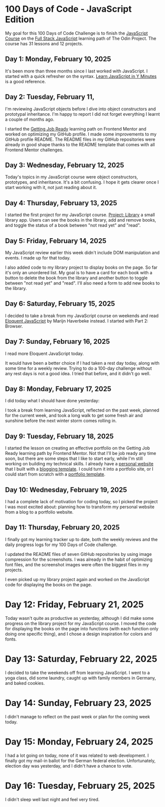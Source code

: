 # 100 Days of Code - JavaScript Edition

My goal for this 100 Days of Code Challenge is to finish the [JavaScript Course](https://www.findingsteadyground.com/) on the [Full Stack JavaScript](https://www.theodinproject.com/paths/full-stack-javascript) learning path of The Odin Project. The course has 31 lessons and 12 projects.

## Day 1: Monday, February 10, 2025

It's been more than three months since I last worked with JavaScript. I started with a quick refresher on the syntax. [Learn JavaScript in Y Minutes](https://learnxinyminutes.com/javascript/) is a good reference.

## Day 2: Tuesday, February 11,

I'm reviewing JavaScript objects before I dive into object constructors and prototypal inheritance. I'm happy to report I did not forget everything I learnt a couple of months ago.

I started the [Getting Job Ready](https://www.frontendmentor.io/learning-paths/getting-job-ready-D1Oy0wCxWj) learning path on Frontend Mentor and worked on optimizing my GitHub profile. I made some improvements to my GitHub profile README. The README files in my GitHub repositories were already in good shape thanks to the README template that comes with all Frontend Mentor challenges.

## Day 3: Wednesday, February 12, 2025

Today's topics in my JavaScript course were object constructors, prototypes, and inheritance. It's a bit confusing. I hope it gets clearer once I start working with it, not just reading about it.

## Day 4: Thursday, February 13, 2025

I started the first project for my JavaScript course. [Project: Library](https://github.com/SabineEmden/odin-library) a small library app. Users can see the books in the library, add and remove books, and toggle the status of a book between "not read yet" and "read".

## Day 5: Friday, February 14, 2025

My JavaScript review earlier this week didn't include DOM manipulation and events. I made up for that today.

I also added code to my library project to display books on the page. So far it's only an unordered list. My goal is to have a card for each book with a button to delete the book from the library and another button to toggle between "not read yet" and "read". I'll also need a form to add new books to the library.

## Day 6: Saturday, February 15, 2025

I decided to take a break from my JavaScript course on weekends and read [Eloquent JavaScript](https://eloquentjavascript.net) by Marijn Haverbeke instead. I started with Part 2: Browser.

## Day 7: Sunday, February 16, 2025

I read more Eloquent JavaScript today.

It would have been a better choice if I had taken a rest day today, along with some time for a weekly review. Trying to do a 100-day challenge without any rest days is not a good idea. I tried that before, and it didn't go well.

## Day 8: Monday, February 17, 2025

I did today what I should have done yesterday:

I took a break from learning JavaScript, reflected on the past week, planned for the current week, and took a long walk to get some fresh air and sunshine before the next winter storm comes rolling in.

## Day 9: Tuesday, February 18, 2025

I started the lesson on creating an effective portfolio on the Getting Job Ready learning path by Frontend Mentor. Not that I'll be job ready any time soon, but there are some steps that I like to start early, while I'm still working on building my technical skills. I already have a [personal website](https://www.sabineemden.com/) that I built with a [blogging template](https://github.com/withastro/astro/tree/latest/examples/blog). I could turn it into a portfolio site, or I could start from scratch with a [portfolio template](https://github.com/withastro/astro/tree/latest/examples/portfolio).

## Day 10: Wednesday, February 19, 2025

I had a complete lack of motivation for coding today, so I picked the project I was most excited about: planning how to transform my personal website from a blog to a portfolio website.

## Day 11: Thursday, February 20, 2025

I finally got my learning tracker up to date, both the weekly reviews and the daily progress logs for my 100 Days of Code challenge.

I updated the README files of seven GitHub repositories by using image compression for the screenshots. I was already in the habit of optimizing font files, and the screenshot images were often the biggest files in my projects.

I even picked up my library project again and worked on the JavaScript code for displaying the books on the page.

# Day 12: Friday, February 21, 2025

Today wasn't quite as productive as yesterday, although I did make some progress on the library project for my JavaScript course. I moved the code for displaying the books on the page into functions (with each function only doing one specific thing), and I chose a design inspiration for colors and fonts.

# Day 13: Saturday, February 22, 2025

I decided to take the weekends off from learning JavaScript. I went to a yoga class, did some laundry, caught up with family members in Germany, and baked cookies.

# Day 14: Sunday, February 23, 2025

I didn't manage to reflect on the past week or plan for the coming week today.

# Day 15: Monday, February 24, 2025

I had a lot going on today, none of it was related to web development. I finally got my mail-in ballot for the German federal election. Unfortunately, election day was yesterday, and I didn't have a chance to vote.

# Day 16: Tuesday, February 25, 2025

I didn't sleep well last night and feel very tired.

